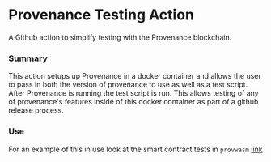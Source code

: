 # Provenance Testing Action
A Github action to simplify testing with the Provenance blockchain.

### Summary
This action setups up Provenance in a docker container and allows the user to pass in both the version of provenance to use as well as a test script.  After Provenance is running the test script is run.  This allows testing of any of provenance's features inside of this docker container as part of a github release process.

### Use
For an example of this in use look at the smart contract tests in `provwasm` [link](https://github.com/provenance-io/provwasm/blob/main/.github/workflows/test.yml#L55)
